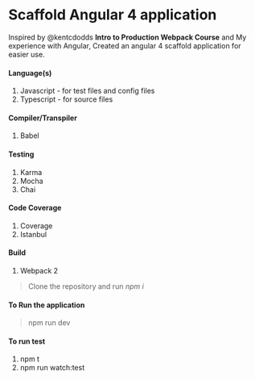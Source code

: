 # Scaffold Angular 4 application

Inspired by @kentcdodds __Intro to Production Webpack Course__ and My experience with Angular, Created an angular 4 scaffold application for easier use.

#### Language(s)
1. Javascript - for test files and config files
1. Typescript - for source files

#### Compiler/Transpiler
1. Babel

#### Testing
1. Karma
1. Mocha
1. Chai

#### Code Coverage
1. Coverage
1. Istanbul

#### Build
1. Webpack 2

> Clone the repository and run *npm i*

#### To Run the application
> npm run dev

#### To run test
1. npm t
1. npm run watch:test